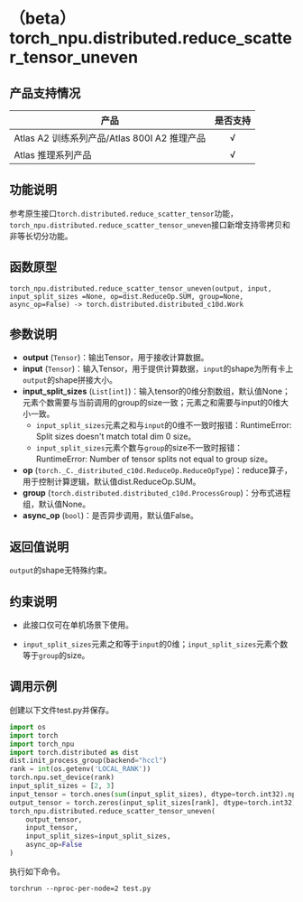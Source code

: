 # （beta）torch_npu.distributed.reduce_scatter_tensor_uneven
## 产品支持情况

| 产品                                                         | 是否支持 |
| ------------------------------------------------------------ | :------: |
|<term>Atlas A2 训练系列产品/Atlas 800I A2 推理产品</term>            |    √     |
|<term>Atlas 推理系列产品</term>                                       |    √     |

## 功能说明

参考原生接口`torch.distributed.reduce_scatter_tensor`功能，`torch_npu.distributed.reduce_scatter_tensor_uneven`接口新增支持零拷贝和非等长切分功能。

## 函数原型

```
torch_npu.distributed.reduce_scatter_tensor_uneven(output, input, input_split_sizes =None, op=dist.ReduceOp.SUM, group=None, async_op=False) -> torch.distributed.distributed_c10d.Work
```


## 参数说明

- **output** (`Tensor`)：输出Tensor，用于接收计算数据。
- **input** (`Tensor`)：输入Tensor，用于提供计算数据，`input`的shape为所有卡上`output`的shape拼接大小。
- **input_split_sizes** (`List[int]`)：输入tensor的0维分割数组，默认值None；元素个数需要与当前调用的group的size一致；元素之和需要与input的0维大小一致。
    - `input_split_sizes`元素之和与`input`的0维不一致时报错：RuntimeError: Split sizes doesn't match total dim 0 size。
    - `input_split_sizes`元素个数与`group`的size不一致时报错：RuntimeError: Number of tensor splits not equal to group size。
- **op** (`torch._C._distributed_c10d.ReduceOp.ReduceOpType`)：reduce算子，用于控制计算逻辑，默认值dist.ReduceOp.SUM。
- **group** (`torch.distributed.distributed_c10d.ProcessGroup`)：分布式进程组，默认值None。
- **async_op** (`bool`)：是否异步调用，默认值False。


## 返回值说明

`output`的shape无特殊约束。


## 约束说明

- 此接口仅可在单机场景下使用。

- `input_split_sizes`元素之和等于`input`的0维；`input_split_sizes`元素个数等于`group`的size。


## 调用示例

创建以下文件test.py并保存。

```python
import os
import torch
import torch_npu
import torch.distributed as dist
dist.init_process_group(backend="hccl")
rank = int(os.getenv('LOCAL_RANK'))
torch.npu.set_device(rank)
input_split_sizes = [2, 3]
input_tensor = torch.ones(sum(input_split_sizes), dtype=torch.int32).npu()
output_tensor = torch.zeros(input_split_sizes[rank], dtype=torch.int32).npu()
torch_npu.distributed.reduce_scatter_tensor_uneven(
    output_tensor,
    input_tensor,
    input_split_sizes=input_split_sizes,
    async_op=False
)
```

执行如下命令。

```
torchrun --nproc-per-node=2 test.py
```

